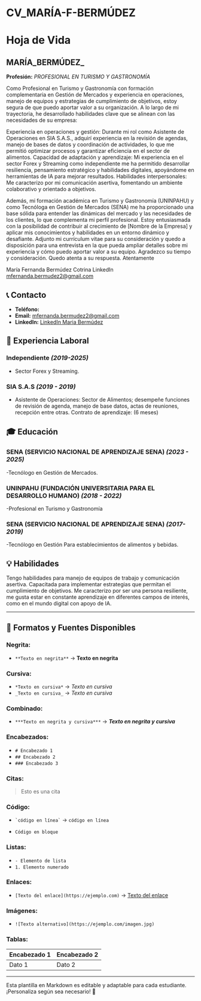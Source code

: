 # CV_MARÍA-F-BERMÚDEZ
# Hoja de Vida

## MARÍA_BERMÚDEZ_
**Profesión:** _PROFESIONAL EN TURISMO Y GASTRONOMÍA_

Como Profesional en Turismo y Gastronomía con formación complementaria en Gestión de Mercados y experiencia en operaciones, manejo de equipos y estrategias de cumplimiento de objetivos, estoy segura de que puedo aportar valor a su organización.
A lo largo de mi trayectoria, he desarrollado habilidades clave que se alinean con las necesidades de su empresa:

Experiencia en operaciones y gestión: Durante mi rol como Asistente de Operaciones en SIA S.A.S., adquirí experiencia en la revisión de agendas, manejo de bases de datos y coordinación de actividades, lo que me permitió optimizar procesos y garantizar eficiencia en el sector de alimentos.
Capacidad de adaptación y aprendizaje: Mi experiencia en el sector Forex y Streaming como independiente me ha permitido desarrollar resiliencia, pensamiento estratégico y habilidades digitales, apoyándome en herramientas de IA para mejorar resultados.
Habilidades interpersonales: Me caracterizo por mi comunicación asertiva, fomentando un ambiente colaborativo y orientado a objetivos.

Además, mi formación académica en Turismo y Gastronomía (UNINPAHU) y como Tecnóloga en Gestión de Mercados (SENA) me ha proporcionado una base sólida para entender las dinámicas del mercado y las necesidades de los clientes, lo que complementa mi perfil profesional.
Estoy entusiasmada con la posibilidad de contribuir al crecimiento de [Nombre de la Empresa] y aplicar mis conocimientos y habilidades en un entorno dinámico y desafiante. Adjunto mi currículum vitae para su consideración y quedo a disposición para una entrevista en la que pueda ampliar detalles sobre mi experiencia y cómo puedo aportar valor a su equipo.
Agradezco su tiempo y consideración. Quedo atenta a su respuesta.
Atentamente

María Fernanda Bermúdez Cotrina
LinkedIn
mfernanda.bermudez2@gmail.com



## 📞 Contacto
- **Teléfono:** 
- **Email:** [mfernanda.bermudez2@gmail.com](mailto:mfernanda.bermudez2@gmail.com)
- **LinkedIn:** [LinkedIn Maria Bermúdez](https://www.linkedin.com/in/maria-fernanda-bermudez-15579b356/)

## 🏢 Experiencia Laboral
### **Independiente** _(2019-2025)_
- Sector Forex y Streaming.


### **SIA S.A.S** _(2019 - 2019)_
- Asistente de Operaciones: Sector de Alimentos; desempeñe funciones de revisión de agenda, manejo de base datos, actas de reuniones, recepción entre otras. Contrato de aprendizaje: (6 meses) 

## 🎓 Educación
### **SENA (SERVICIO NACIONAL DE APRENDIZAJE SENA)** _(2023 - 2025)_
-Tecnólogo en Gestión de Mercados.

### **UNINPAHU (FUNDACIÓN UNIVERSITARIA PARA EL DESARROLLO HUMANO)** _(2018 - 2022)_
-Profesional en Turismo y Gastronomía

### **SENA (SERVICIO NACIONAL DE APRENDIZAJE SENA)** _(2017- 2019)_
-Tecnólogo en Gestión Para establecimientos de alimentos y bebidas.

## 💡 Habilidades

Tengo habilidades para manejo de equipos de trabajo y comunicación asertiva. Capacitada para implementar estrategias que permitan el cumplimiento de objetivos.
Me caracterizo por ser una persona resiliente, me gusta estar en constante aprendizaje en diferentes campos de interés, como en el mundo digital con apoyo de IA.

---

## 🎨 Formatos y Fuentes Disponibles

### **Negrita:**
- `**Texto en negrita**` → **Texto en negrita**

### **Cursiva:**
- `*Texto en cursiva*` → *Texto en cursiva*
- `_Texto en cursiva_` → _Texto en cursiva_

### **Combinado:**
- `***Texto en negrita y cursiva***` → ***Texto en negrita y cursiva***

### **Encabezados:**
- `# Encabezado 1`
- `## Encabezado 2`
- `### Encabezado 3`

### **Citas:**
> Esto es una cita

### **Código:**
- `` `código en línea` `` → `código en línea`
- ```
  Código en bloque
  ```

### **Listas:**
- `- Elemento de lista`
- `1. Elemento numerado`

### **Enlaces:**
- `[Texto del enlace](https://ejemplo.com)` → [Texto del enlace](https://ejemplo.com)

### **Imágenes:**
- `![Texto alternativo](https://ejemplo.com/imagen.jpg)`

### **Tablas:**
| Encabezado 1 | Encabezado 2 |
|-------------|-------------|
| Dato 1     | Dato 2      |

---

Esta plantilla en Markdown es editable y adaptable para cada estudiante. ¡Personaliza según sea necesario! 🎯

